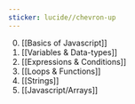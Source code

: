 ```yaml
---
sticker: lucide//chevron-up
---
```

0. [[Basics of Javascript]]
1. [[Variables & Data-types]]
2. [[Expressions & Conditions]]
3. [[Loops & Functions]]
4. [[Strings]]
5. [[Javascript/Arrays]]